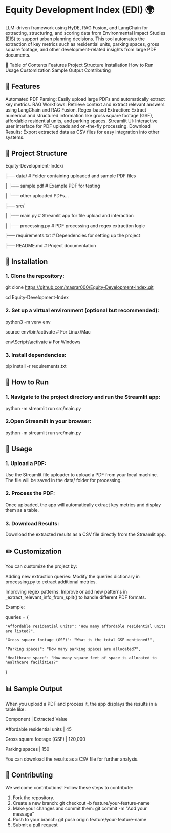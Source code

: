 # Equity Development Index (EDI) 🌍
LLM-driven framework using HyDE, RAG Fusion, and LangChain for extracting, structuring, and scoring data from Environmental Impact Studies (EIS) to support urban planning decisions. This tool automates the extraction of key metrics such as residential units, parking spaces, gross square footage, and other development-related insights from large PDF documents.

📖 Table of Contents
Features
Project Structure
Installation
How to Run
Usage
Customization
Sample Output
Contributing

## 🚀 Features
Automated PDF Parsing: Easily upload large PDFs and automatically extract key metrics.
RAG Workflows: Retrieve context and extract relevant answers using LangChain and RAG Fusion.
Regex-based Extraction: Extract numerical and structured information like gross square footage (GSF), affordable residential units, and parking spaces.
Streamlit UI: Interactive user interface for PDF uploads and on-the-fly processing.
Download Results: Export extracted data as CSV files for easy integration into other systems.

## 📁 Project Structure
Equity-Development-Index/

├── data/                         # Folder containing uploaded and sample PDF files

│   ├── sample.pdf                # Example PDF for testing

│   └── other uploaded PDFs...

├── src/

│   ├── main.py                   # Streamlit app for file upload and interaction

│   ├── processing.py             # PDF processing and regex extraction logic

├── requirements.txt              # Dependencies for setting up the project

├── README.md                     # Project documentation

## 🔧 Installation
### 1. Clone the repository:
git clone https://github.com/masrar000/Equity-Development-Index.git

cd Equity-Development-Index

### 2. Set up a virtual environment (optional but recommended):
python3 -m venv env

source env/bin/activate   # For Linux/Mac

env\Scripts\activate      # For Windows

### 3. Install dependencies:

pip install -r requirements.txt

## 🏃 How to Run

### 1. Navigate to the project directory and run the Streamlit app:

python -m streamlit run src/main.py

### 2.Open Streamlit in your browser:

python -m streamlit run src/main.py

## 🎯 Usage

### 1. Upload a PDF:

Use the Streamlit file uploader to upload a PDF from your local machine. The file will be saved in the data/ folder for processing.

### 2. Process the PDF:

Once uploaded, the app will automatically extract key metrics and display them as a table.

### 3. Download Results:

Download the extracted results as a CSV file directly from the Streamlit app.

## ✏️ Customization

You can customize the project by:

Adding new extraction queries: Modify the queries dictionary in processing.py to extract additional metrics.

Improving regex patterns: Improve or add new patterns in _extract_relevant_info_from_split() to handle different PDF formats.

Example:

queries = {
   
    "Affordable residential units": "How many affordable residential units are listed?",
    
    "Gross square footage (GSF)": "What is the total GSF mentioned?",
    
    "Parking spaces": "How many parking spaces are allocated?",
    
    "Healthcare space": "How many square feet of space is allocated to healthcare facilities?"

}

## 📊 Sample Output
When you upload a PDF and process it, the app displays the results in a table like:

Component                       | Extracted Value

Affordable residential units    | 45

Gross square footage (GSF)	     | 120,000

Parking spaces	                 | 150

You can download the results as a CSV file for further analysis.

## 🤝 Contributing
We welcome contributions! Follow these steps to contribute:
1. Fork the repository.
2. Create a new branch:
   git checkout -b feature/your-feature-name
3. Make your changes and commit them:
   git commit -m "Add your message"
4. Push to your branch:
   git push origin feature/your-feature-name
5. Submit a pull request




